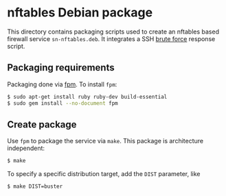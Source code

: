 # nftables Debian package

This directory contains packaging scripts used to create an nftables based firewall service 
`sn-nftables.deb`. It integrates a SSH [brute force][dropBrute] response script.


## Packaging requirements

Packaging done via [fpm][fpm]. To install `fpm`:

```sh
$ sudo apt-get install ruby ruby-dev build-essential
$ sudo gem install --no-document fpm
```

## Create package

Use `fpm` to package the service via `make`. This package is architecture independent:

```sh
$ make
```

To specify a specific distribution target, add the `DIST` parameter, like

```sh
$ make DIST=buster
```

[fpm]: https://github.com/jordansissel/fpm
[dropBrute]: https://github.com/robzr/dropBrute
